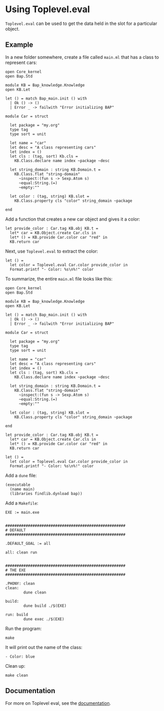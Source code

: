 # Using Toplevel.eval

`Toplevel.eval` can be used to get the data held in the slot for a particular object.


## Example

In a new folder somewhere, create a file called `main.ml` that has a class to represent cars:

```
open Core_kernel
open Bap.Std

module KB = Bap_knowledge.Knowledge
open KB.Let

let () = match Bap_main.init () with
  | Ok () -> ()
  | Error _ -> failwith "Error initializing BAP"

module Car = struct

  let package = "my.org"
  type tag
  type sort = unit

  let name = "car"
  let desc = "A class representing cars"
  let index = ()
  let cls : (tag, sort) Kb.cls =
    KB.Class.declare name index ~package ~desc

  let string_domain : string KB.Domain.t =
    KB.Class.flat "string-domain"
      ~inspect:(fun s -> Sexp.Atom s)
      ~equal:String.(=)
      ~empty:""

  let color : (tag, string) KB.slot =
    KB.Class.property cls "color" string_domain ~package

end
```

Add a function that creates a new car object and gives it a color:

```
let provide_color : Car.tag KB.obj KB.t =
  let* car = KB.Object.create Car.cls in
  let* () = KB.provide Car.color car "red" in
  KB.return car
```

Next, use `Toplevel.eval` to extract the color:

```
let () =
  let color = Toplevel.eval Car.color provide_color in
  Format.printf "- Color: %s\n%!" color
```

To summarize, the entire `main.ml` file looks like this:

```
open Core_kernel
open Bap.Std

module KB = Bap_knowledge.Knowledge
open KB.Let

let () = match Bap_main.init () with
  | Ok () -> ()
  | Error _ -> failwith "Error initializing BAP"

module Car = struct

  let package = "my.org"
  type tag
  type sort = unit

  let name = "car"
  let desc = "A class representing cars"
  let index = ()
  let cls : (tag, sort) Kb.cls =
    KB.Class.declare name index ~package ~desc

  let string_domain : string KB.Domain.t =
    KB.Class.flat "string-domain"
      ~inspect:(fun s -> Sexp.Atom s)
      ~equal:String.(=)
      ~empty:""

  let color : (tag, string) KB.slot =
    KB.Class.property cls "color" string_domain ~package

end

let provide_color : Car.tag KB.obj KB.t =
  let* car = KB.Object.create Car.cls in
  let* () = KB.provide Car.color car "red" in
  KB.return car

let () =
  let color = Toplevel.eval Car.color provide_color in
  Format.printf "- Color: %s\n%!" color
```

Add a `dune` file:

```
(executable
  (name main)
  (libraries findlib.dynload bap))
```

Add a `Makefile`:

```
EXE := main.exe


#####################################################
# DEFAULT
#####################################################

.DEFAULT_GOAL := all

all: clean run


#####################################################
# THE EXE
#####################################################

.PHONY: clean
clean:
        dune clean

build:
        dune build ./$(EXE)

run: build
        dune exec ./$(EXE)
```

Run the program:

```
make
```

It will print out the name of the class:

```
- Color: blue
```

Clean up:

```
make clean
```

## Documentation

For more on Toplevel eval, see the [documentation](https://binaryanalysisplatform.github.io/bap/api/master/bap/Bap/Std/Toplevel/index.html).